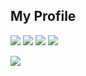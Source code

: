 ## My Profile
![](https://komarev.com/ghpvc/?username=kumaryoya)
![](https://qiita-badge.apiapi.app/s/kumaryoya/contributions.svg)
![](https://qiita-badge.apiapi.app/s/kumaryoya/posts.svg)
![](https://qiita-badge.apiapi.app/s/kumaryoya/followers.svg)
  
![](https://github-profile-summary-cards.vercel.app/api/cards/profile-details?username=kumaryoya&theme=dracula)
